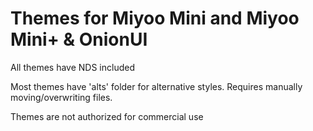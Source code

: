 # Themes for Miyoo Mini and Miyoo Mini+ & OnionUI

All themes have NDS included

Most themes have 'alts' folder for alternative styles. Requires manually moving/overwriting files.

Themes are not authorized for commercial use
